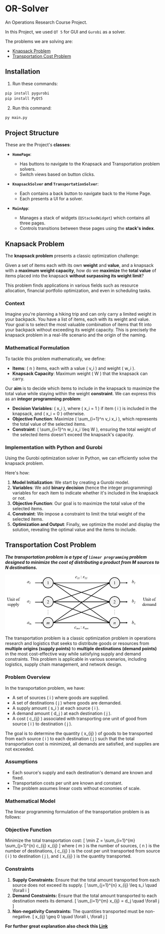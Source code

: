 # OR-Solver

An Operations Research Course Project.

In this Project, we used ``QT 5`` for GUI and ``Gurobi`` as a solver.

The problems we are solving are:

- [Knapsack Problem](#knapsack-problem)
- [Transportation Cost Problem](#transportation-cost-problem)

## Installation

1. Run these commands:

```bash
pip install pygurobi
pip install PyQt5
```

2. Run this command:

```bash
py main.py
```

## Project Structure

These are the Project's **classes**:

- **`HomePage`**:
  - Has buttons to navigate to the Knapsack and Transportation problem solvers.
  - Switch views based on button clicks.
  
- **`KnapsackSolver` and `TransportationSolver`**:
  - Each contains a back button to navigate back to the Home Page.
  - Each presents a UI for a solver.

- **`MainApp`**:
  - Manages a stack of widgets (`QStackedWidget`) which contains all three pages.
  - Controls transitions between these pages using the **stack's index**.

## Knapsack Problem

The **knapsack problem** presents a classic optimization challenge:

Given a set of items each with its own **weight** and **value**, and a knapsack with a **maximum weight capacity**, how do we **maximize** the **total value** of items placed into the knapsack **without surpassing its weight limit**?

This problem finds applications in various fields such as resource allocation, financial portfolio optimization, and even in scheduling tasks.

### Context

Imagine you're planning a hiking trip and can only carry a limited weight in your backpack. You have a list of items, each with its weight and value. Your goal is to select the most valuable combination of items that fit into your backpack without exceeding its weight capacity. This is precisely the knapsack problem in a real-life scenario and the origin of the naming.

### Mathematical Formulation

To tackle this problem mathematically, we define:

- **Items**: \( n \) items, each with a value \( v_i \) and weight \( w_i \).
- **Knapsack Capacity**: Maximum weight \( W \) that the knapsack can carry.

Our **aim** is to decide which items to include in the knapsack to maximize the total value while staying within the weight **constraint**. We can express this as an **integer programming problem**:

- **Decision Variables**: \( x_i \), where \( x_i = 1 \) if item \( i \) is included in the knapsack, and \( x_i = 0 \) otherwise.
- **Objective Function**: Maximize \( \sum_{i=1}^n v_i x_i \), which represents the total value of the selected items.
- **Constraint**: \( \sum_{i=1}^n w_i x_i \leq W \), ensuring the total weight of the selected items doesn't exceed the knapsack's capacity.

### Implementation with Python and Gurobi

Using the Gurobi optimization solver in Python, we can efficiently solve the knapsack problem.

Here's how:

1. **Model Initialization**: We start by creating a Gurobi model.
2. **Variables**: We add **binary decision** (hence the integer programming) variables for each item to indicate whether it's included in the knapsack or not.
3. **Objective Function**: Our goal is to maximize the total value of the selected items.
4. **Constraint**: We impose a constraint to limit the total weight of the selected items.
5. **Optimization and Output**: Finally, we optimize the model and display the solution, revealing the optimal value and the items to include.

## Transportation Cost Problem

***The transportation problem is a type of `linear programming` problem designed to minimize the cost of distributing a product from M sources to N destinations.***

![Transportation Cost Problem Example](./explanation.png)

The transportation problem is a classic optimization problem in operations research and logistics that seeks to distribute goods or resources from **multiple origins (supply points)** to **multiple destinations (demand points)** in the most cost-effective way while satisfying supply and demand constraints. This problem is applicable in various scenarios, including logistics, supply chain management, and network design.

### Problem Overview

In the transportation problem, we have:

- A set of sources \( i \) where goods are supplied.
- A set of destinations \( j \) where goods are demanded.
- A supply amount \( s_i \) at each source \( i \).
- A demand amount \( d_j \) at each destination \( j \).
- A cost \( c_{ij} \) associated with transporting one unit of good from source \( i \) to destination \( j \).

The goal is to determine the quantity \( x_{ij} \) of goods to be transported from each source \( i \) to each destination \( j \) such that the total transportation cost is minimized, all demands are satisfied, and supplies are not exceeded.

### Assumptions

- Each source's supply and each destination's demand are known and fixed.
- Transportation costs per unit are known and constant.
- The problem assumes linear costs without economies of scale.

### Mathematical Model

The linear programming formulation of the transportation problem is as follows:

### Objective Function

Minimize the total transportation cost:
\[ \min Z = \sum_{i=1}^{m} \sum_{j=1}^{n} c_{ij} x_{ij} \]
where \( m \) is the number of sources, \( n \) is the number of destinations, \( c_{ij} \) is the cost per unit transported from source \( i \) to destination \( j \), and \( x_{ij} \) is the quantity transported.

### Constraints

1. **Supply Constraints:** Ensure that the total amount transported from each source does not exceed its supply.
   \[ \sum_{j=1}^{n} x_{ij} \leq s_i \quad \forall i \]
2. **Demand Constraints:** Ensure that the total amount transported to each destination meets its demand.
   \[ \sum_{i=1}^{m} x_{ij} = d_j \quad \forall j \]
3. **Non-negativity Constraints:** The quantities transported must be non-negative.
   \[ x_{ij} \geq 0 \quad \forall i, \forall j \]

**For further great explanation also check this [Link](https://www.imsl.com/blog/solving-transportation-problem)**
